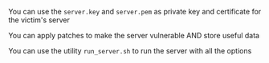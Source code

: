 You can use the `server.key` and `server.pem` as private key and certificate for the victim's server

You can apply patches to make the server vulnerable AND store useful data

You can use the utility `run_server.sh` to run the server with all the options
